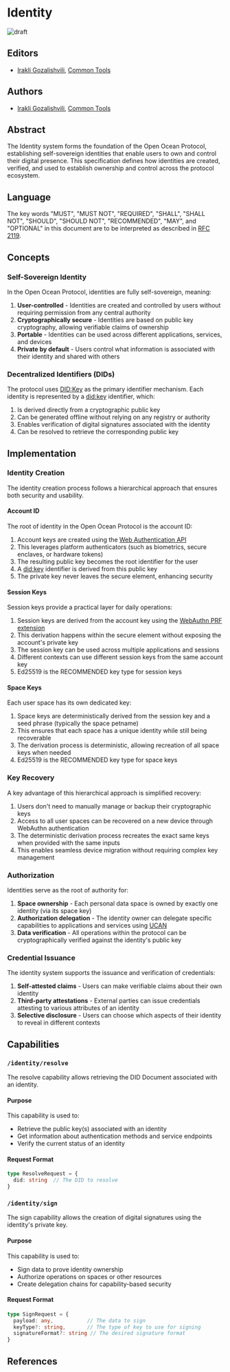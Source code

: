 # Identity

![draft](https://img.shields.io/badge/status-draft-yellow.svg?style=flat-square)

## Editors

- [Irakli Gozalishvili], [Common Tools]

## Authors

- [Irakli Gozalishvili], [Common Tools]

## Abstract

The Identity system forms the foundation of the Open Ocean Protocol, establishing self-sovereign identities that enable users to own and control their digital presence. This specification defines how identities are created, verified, and used to establish ownership and control across the protocol ecosystem.

## Language

The key words "MUST", "MUST NOT", "REQUIRED", "SHALL", "SHALL NOT", "SHOULD", "SHOULD NOT", "RECOMMENDED", "MAY", and "OPTIONAL" in this document are to be interpreted as described in [RFC 2119](https://datatracker.ietf.org/doc/html/rfc2119).

## Concepts

### Self-Sovereign Identity

In the Open Ocean Protocol, identities are fully self-sovereign, meaning:

1. **User-controlled** - Identities are created and controlled by users without requiring permission from any central authority
2. **Cryptographically secure** - Identities are based on public key cryptography, allowing verifiable claims of ownership
3. **Portable** - Identities can be used across different applications, services, and devices
4. **Private by default** - Users control what information is associated with their identity and shared with others

### Decentralized Identifiers (DIDs)

The protocol uses [DID:Key](https://w3c-ccg.github.io/did-method-key/) as the primary identifier mechanism. Each identity is represented by a [did:key] identifier, which:

1. Is derived directly from a cryptographic public key
2. Can be generated offline without relying on any registry or authority
3. Enables verification of digital signatures associated with the identity
4. Can be resolved to retrieve the corresponding public key


## Implementation

### Identity Creation

The identity creation process follows a hierarchical approach that ensures both security and usability.

#### Account ID

The root of identity in the Open Ocean Protocol is the account ID:

1. Account keys are created using the [Web Authentication API]
2. This leverages platform authenticators (such as biometrics, secure enclaves, or hardware tokens)
3. The resulting public key becomes the root identifier for the user
4. A [did:key] identifier is derived from this public key
5. The private key never leaves the secure element, enhancing security

#### Session Keys

Session keys provide a practical layer for daily operations:

1. Session keys are derived from the account key using the [WebAuthn PRF extension]
2. This derivation happens within the secure element without exposing the account's private key
3. The session key can be used across multiple applications and sessions
4. Different contexts can use different session keys from the same account key
5. Ed25519 is the RECOMMENDED key type for session keys

#### Space Keys

Each user space has its own dedicated key:

1. Space keys are deterministically derived from the session key and a seed phrase (typically the space petname)
2. This ensures that each space has a unique identity while still being recoverable
3. The derivation process is deterministic, allowing recreation of all space keys when needed
4. Ed25519 is the RECOMMENDED key type for space keys

### Key Recovery

A key advantage of this hierarchical approach is simplified recovery:

1. Users don't need to manually manage or backup their cryptographic keys
2. Access to all user spaces can be recovered on a new device through WebAuthn authentication
3. The deterministic derivation process recreates the exact same keys when provided with the same inputs
4. This enables seamless device migration without requiring complex key management

### Authorization

Identities serve as the root of authority for:

1. **Space ownership** - Each personal data space is owned by exactly one identity (via its space key)
2. **Authorization delegation** - The identity owner can delegate specific capabilities to applications and services using [UCAN]
3. **Data verification** - All operations within the protocol can be cryptographically verified against the identity's public key

### Credential Issuance

The identity system supports the issuance and verification of credentials:

1. **Self-attested claims** - Users can make verifiable claims about their own identity
2. **Third-party attestations** - External parties can issue credentials attesting to various attributes of an identity
3. **Selective disclosure** - Users can choose which aspects of their identity to reveal in different contexts

## Capabilities

### `/identity/resolve`

The resolve capability allows retrieving the DID Document associated with an identity.

#### Purpose

This capability is used to:
- Retrieve the public key(s) associated with an identity
- Get information about authentication methods and service endpoints
- Verify the current status of an identity

#### Request Format

```ts
type ResolveRequest = {
  did: string  // The DID to resolve
}
```

### `/identity/sign`

The sign capability allows the creation of digital signatures using the identity's private key.

#### Purpose

This capability is used to:
- Sign data to prove identity ownership
- Authorize operations on spaces or other resources
- Create delegation chains for capability-based security

#### Request Format

```ts
type SignRequest = {
  payload: any,           // The data to sign
  keyType?: string,       // The type of key to use for signing
  signatureFormat?: string // The desired signature format
}
```

## References

[Irakli Gozalishvili]: https://github.com/gozala
[Common Tools]: https://commontool.org
[did:key]: https://w3c-ccg.github.io/did-method-key/
[UCAN]: https://github.com/ucan-wg/spec/
[Web Authentication API]: https://developer.mozilla.org/en-US/docs/Web/API/Web_Authentication_API
[WebAuthn PRF extension]: https://github.com/w3c/webauthn/wiki/Explainer:-PRF-extension
